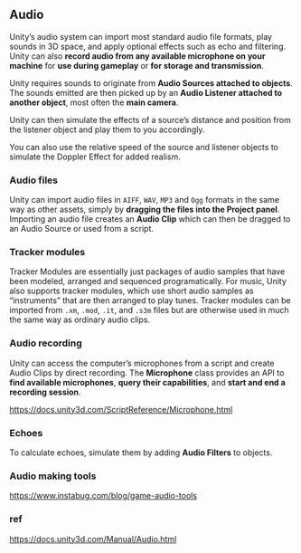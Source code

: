 ## Audio 
Unity’s audio system can import most standard audio file formats, play sounds in 3D space, and apply optional effects such as echo and filtering. Unity can also **record audio from any available microphone on your machine** for **use during gameplay** or **for storage and transmission**.

Unity requires sounds to originate from **Audio Sources attached to objects**. The sounds emitted are then picked up by an **Audio Listener attached to another object**, most often the **main camera**.

Unity can then simulate the effects of a source’s distance and position from the listener object and play them to you accordingly.

You can also use the relative speed of the source and listener objects to simulate the Doppler Effect for added realism.


### Audio files
Unity can import audio files in `AIFF`, `WAV`, `MP3` and `Ogg` formats in the same way as other assets, simply by **dragging the files into the Project panel**. Importing an audio file creates an **Audio Clip** which can then be dragged to an Audio Source or used from a script. 

### Tracker modules
Tracker Modules are essentially just packages of audio samples that have been modeled, arranged and sequenced programatically.
For music, Unity also supports tracker modules, which use short audio samples as “instruments” that are then arranged to play tunes. Tracker modules can be imported from `.xm`, `.mod`, `.it`, and `.s3m` files but are otherwise used in much the same way as ordinary audio clips.

### Audio recording
Unity can access the computer’s microphones from a script and create Audio Clips by direct recording.
The **Microphone** class provides an API to **find available microphones**, **query their capabilities**, and **start and end a recording session**.

https://docs.unity3d.com/ScriptReference/Microphone.html

### Echoes
To calculate echoes, simulate them by adding **Audio Filters** to objects.

### Audio making tools
https://www.instabug.com/blog/game-audio-tools


### ref
https://docs.unity3d.com/Manual/Audio.html
